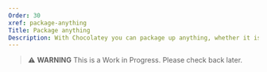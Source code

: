 ```yaml
---
Order: 30
xref: package-anything
Title: Package anything
Description: With Chocolatey you can package up anything, whether it is installers, application, zip, scripts, etc.
---
```


> :warning: **WARNING** This is a Work in Progress. Please check back later.